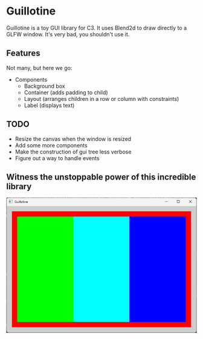 # Guillotine

Guillotine is a toy GUI library for C3. It uses Blend2d to draw directly to a GLFW window. It's very bad, you shouldn't use it.

## Features
Not many, but here we go:

- Components
  - Background box
  - Container (adds padding to child)
  - Layout (arranges children in a row or column with constraints)
  - Label (displays text)


## TODO
- Resize the canvas when the window is resized
- Add some more components
- Make the construction of gui tree less verbose
- Figure out a way to handle events

## Witness the unstoppable power of this incredible library
![Screenshot](example.png)
